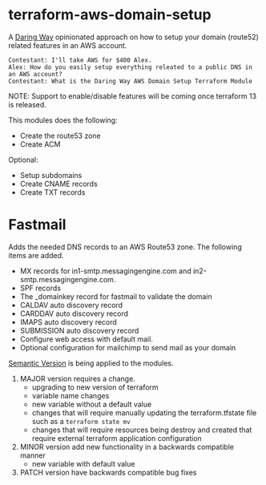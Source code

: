 # terraform-aws-domain-setup

A [Daring Way](https://www/daringway.com/) opinionated approach on how to setup your domain (route52) related features in an AWS account.

    Contestant: I'll take AWS for $400 Alex.
    Alex: How do you easily setup everything releated to a public DNS in an AWS account?
    Contestant: What is the Daring Way AWS Domain Setup Terraform Module

NOTE: Support to enable/disable features will be coming once terraform 13 is released.

This modules does the following:
- Create the route53 zone
- Create ACM

Optional:
- Setup subdomains
- Create CNAME records
- Create TXT records

# Fastmail

Adds the needed DNS records to an AWS Route53 zone.  The following items are added.

- MX records for in1-smtp.messagingengine.com and in2-smtp.messagingengine.com.
- SPF records
- The _domainkey record for fastmail to validate the domain
- CALDAV auto discovery record
- CARDDAV auto discovery record
- IMAPS auto discovery record
- SUBMISSION auto discovery record
- Configure web access with default mail.<domain>
- Optional configuration for mailchimp to send mail as your domain

[Semantic Version](https://semver.org) is being applied to the modules. 

1. MAJOR version requires a change. 
    - upgrading to new version of terraform
    - variable name changes
    - new variable without a default value
    - changes that will require manually updating the terraform.tfstate file such as a `terraform state mv`
    - changes that will require resources being destroy and created that require external terraform application configuration
2. MINOR version add new functionality in a backwards compatible manner
    - new variable with default value
3. PATCH version have backwards compatible bug fixes